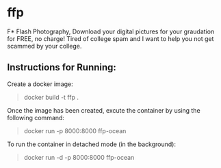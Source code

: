 # ffp
F* Flash Photography, Download your digital pictures for your graudation for FREE, no charge! Tired of college spam and I want to help you not get scammed by your college.

## Instructions for Running:
Create a docker image:
>docker build -t ffp .

Once the image has been created, excute the container by using the following command:
>docker run -p 8000:8000 ffp-ocean

To run the container in detached mode (in the background): 
>docker run -d -p 8000:8000 ffp-ocean


